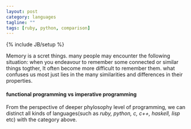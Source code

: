```yaml
---
layout: post
category: languages 
tagline: ""
tags: [ruby, python, comparison]
---
```

{% include JB/setup %}

Memory is a scret things. many people may encounter the following situation: when you endeavour to remember some connected or similar things togther, It often become more difficult to remember them. what confuses us most just lies in the many similarities and differences in their properties.  
#### functional programming **vs** imperative programming ####
From the perspective of deeper phylosophy level of programming, we can distinct all kinds of languages\(such as *ruby, python, c, c++, haskell, lisp* etc\) with the category above.
